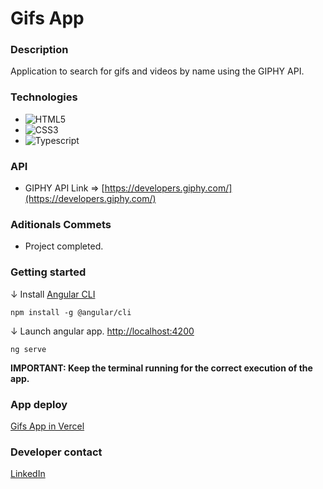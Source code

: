 # Gifs App

### Description

Application to search for gifs and videos by name using the GIPHY API.

### Technologies

- ![HTML5](https://img.shields.io/badge/html5-%23E34F26.svg?style=for-the-badge&logo=html5&logoColor=white)
- ![CSS3](https://img.shields.io/badge/css3-%231572B6.svg?style=for-the-badge&logo=css3&logoColor=white)
- ![Typescript](https://img.shields.io/badge/typescript-%23007ACC.svg?style=for-the-badge&logo=typescript&logoColor=white)

### API

- GIPHY API Link => [https://developers.giphy.com/](https://developers.giphy.com/)

### Aditionals Commets

- Project completed.

### Getting started

↓ Install [Angular CLI](https://github.com/angular/angular-cli)

```console
npm install -g @angular/cli
```

↓ Launch angular app. [http://localhost:4200](http://localhost:4200)

```console
ng serve
```

**IMPORTANT: Keep the terminal running for the correct execution of the app.**

### App deploy

[Gifs App in Vercel](https://gifs-app-two-delta.vercel.app/)

### Developer contact

[LinkedIn](https://www.linkedin.com/in/kevinmadrid-dev/)
